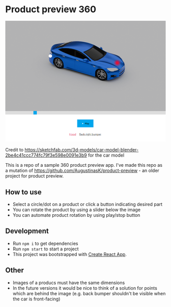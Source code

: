 # Product preview 360
![Screenshot](screenshot.png)

Credit to https://sketchfab.com/3d-models/car-model-blender-2be4c41ccc774fc79f3e598e0091e3b9 for the car model

This is a repo of a sample 360 product preview app.
I've made this repo as a mutation of https://github.com/AugustinasK/product-preview - an older project for product preview.

## How to use
* Select a circle/dot on a product or click a button indicating desired part
* You can rotate the product by using a slider below the image
* You can automate product rotation by using play/stop button

## Development
* Run `npm i` to get dependencies
* Run `npm start` to start a project
* This project was bootstrapped with [Create React App](https://github.com/facebook/create-react-app).

## Other
* Images of a producs must have the same dimensions
* In the future versions it would be nice to think of a solution for points which are behind the image (e.g. back bumper shouldn't be visible when the car is front-facing)